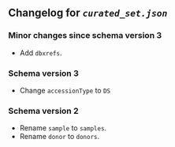 ## Changelog for *`curated_set.json`*

### Minor changes since schema version 3

* Add `dbxrefs`.

### Schema version 3

* Change `accessionType` to `DS`

### Schema version 2

* Rename `sample` to `samples`.
* Rename `donor` to `donors`.

